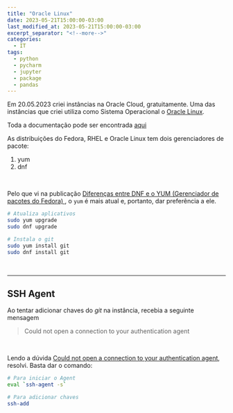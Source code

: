 ```yaml
---
title: "Oracle Linux"
date: 2023-05-21T15:00:00-03:00
last_modified_at: 2023-05-21T15:00:00-03:00
excerpt_separator: "<!--more-->"
categories:
  - IT
tags:
  - python
  - pycharm
  - jupyter
  - package
  - pandas
---
```


Em 20.05.2023 criei instâncias na Oracle Cloud, gratuitamente. Uma das instâncias que criei utiliza como Sistema Operacional o [Oracle Linux](https://www.oracle.com/linux/).

Toda a documentação pode ser encontrada [aqui](https://docs.oracle.com/en/operating-systems/oracle-linux/9/)

As distribuições do Fedora, RHEL e Oracle Linux tem dois gerenciadores de pacote:

1. yum
2. dnf

<br>

Pelo que vi na publicação [Diferenças entre DNF e o YUM (Gerenciador de pacotes do Fedora) ](https://marcomapa.com/artigos/?p=1009), o `yum` é mais atual e, portanto, dar preferência a ele.

```bash
# Atualiza aplicativos
sudo yum upgrade
sudo dnf upgrade

# Instala o git
sudo yum install git
sudo dnf install git
```

<br>

---

## SSH Agent

Ao tentar adicionar chaves do _git_ na instância, recebia a seguinte mensagem

> Could not open a connection to your authentication agent

<br>

Lendo a dúvida [Could not open a connection to your authentication agent](https://stackoverflow.com/questions/17846529/could-not-open-a-connection-to-your-authentication-agent), resolvi. Basta dar o comando:

```bash
# Para iniciar o Agent
eval `ssh-agent -s`

# Para adicionar chaves
ssh-add
```
